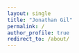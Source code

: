 ```yaml
---
layout: single
title: "Jonathan Gil"
permalink: /
author_profile: true
redirect_to: /about/
---
```


<script>
  window.location.href = "/about/";
</script>
